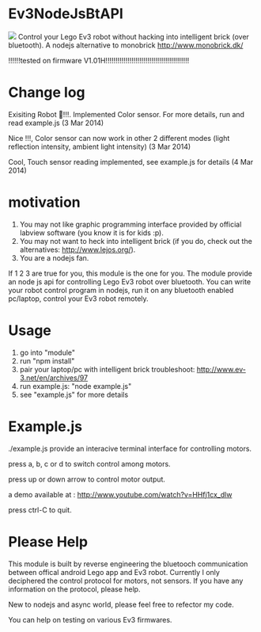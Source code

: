 Ev3NodeJsBtAPI
==============
![](/picture.jpg?raw=true)
Control your Lego Ev3 robot without hacking into intelligent brick (over bluetooth).
A nodejs alternative to monobrick http://www.monobrick.dk/

!!!!!!tested on firmware V1.01H!!!!!!!!!!!!!!!!!!!!!!!!!!!!!!!!!!!!!!!!!!

Change log
==============
Exisiting  Robot 🤖!!!. Implemented Color sensor. For more details, run and read example.js (3 Mar 2014)

Nice !!!, Color sensor can now work in other 2 different modes (light reflection intensity, ambient light intensity) (3 Mar 2014) 

Cool, Touch sensor reading implemented, see example.js for details (4 Mar 2014)


motivation 
==============
1. You may not like graphic programming interface provided by official labview software (you know it is for kids :p).
2. You may not want to heck into intelligent brick (if you do, check out the alternatives: http://www.lejos.org/).
3. You are a nodejs fan.

If 1 2 3 are true for you, this module is the one for you. 
The module provide an node js api for controlling Lego Ev3 robot over bluetooth. 
You can write your robot control program in nodejs, run it on any bluetooth enabled pc/laptop, control your Ev3 robot remotely.

Usage
==============
1. go into "module" 
2. run "npm install"
3. pair your laptop/pc with intelligent brick
troubleshoot: http://www.ev-3.net/en/archives/97
4. run example.js: "node example.js"
5. see "example.js" for more details

Example.js
==============
./example.js  provide an interacive terminal interface for controlling motors.

press a, b, c or d to switch control among motors.

press up or down arrow to control motor output. 

a demo available at : http://www.youtube.com/watch?v=HHfj1cx_dlw

press ctrl-C to quit.


Please Help
===============
This module is built by reverse engineering the bluetooch communication between offical android Lego app and Ev3 robot.
Currently I only deciphered the control protocol for motors, not sensors. If you have any information on the protocol, please help.

New to nodejs and async world, please feel free to refector my code.

You can help on testing on various Ev3 firmwares.
